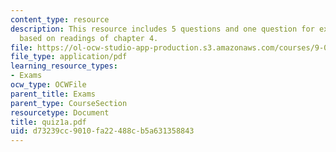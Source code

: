 ```yaml
---
content_type: resource
description: This resource includes 5 questions and one question for extra credit
  based on readings of chapter 4.
file: https://ol-ocw-studio-app-production.s3.amazonaws.com/courses/9-00-introduction-to-psychology-fall-2004/d73239cc9010fa22488cb5a631358843_quiz1a.pdf
file_type: application/pdf
learning_resource_types:
- Exams
ocw_type: OCWFile
parent_title: Exams
parent_type: CourseSection
resourcetype: Document
title: quiz1a.pdf
uid: d73239cc-9010-fa22-488c-b5a631358843
---
```

